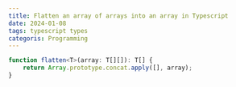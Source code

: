 ```yaml
---
title: Flatten an array of arrays into an array in Typescript
date: 2024-01-08
tags: typescript types
categoris: Programming
---
```


```typescript
function flatten<T>(array: T[][]): T[] {
    return Array.prototype.concat.apply([], array);
}
```
